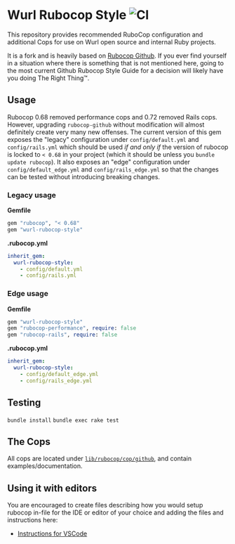 # Wurl Rubocop Style ![CI](https://github.com/openwurl/wurl-rubocop-style/workflows/CI/badge.svg?event=push)

This repository provides recommended RuboCop configuration and additional Cops for use on Wurl open source and internal Ruby projects.

It is a fork and is heavily based on [Rubocop Github](https://github.com/github/rubocop-github).
If you ever find yourself in a situation where there is something that is not mentioned here, going to the most current Github Rubocop Style Guide for a decision will likely have you doing The Right Thing&trade;.

## Usage

Rubocop 0.68 removed performance cops and 0.72 removed Rails cops. However, upgrading `rubocop-github` without modification will almost definitely create very many new offenses. The current version of this gem exposes the "legacy" configuration under `config/default.yml` and `config/rails.yml` which should be used *if and only if* the version of rubocop is locked to `< 0.68` in your project (which it should be unless you `bundle update rubocop`). It also exposes an "edge" configuration under `config/default_edge.yml` and `config/rails_edge.yml` so that the changes can be tested without introducing breaking changes.

### Legacy usage

**Gemfile**

``` ruby
gem "rubocop", "< 0.68"
gem "wurl-rubocop-style"
```

**.rubocop.yml**

``` yaml
inherit_gem:
  wurl-rubocop-style:
    - config/default.yml
    - config/rails.yml
```

### Edge usage

**Gemfile**

``` ruby
gem "wurl-rubocop-style"
gem "rubocop-performance", require: false
gem "rubocop-rails", require: false
```

**.rubocop.yml**

``` yaml
inherit_gem:
  wurl-rubocop-style:
    - config/default_edge.yml
    - config/rails_edge.yml
```

## Testing

`bundle install`
`bundle exec rake test`

## The Cops

All cops are located under [`lib/rubocop/cop/github`](lib/rubocop/cop/github), and contain examples/documentation.

## Using it with editors

You are encouraged to create files describing how you would setup rubocop in-file for the IDE or editor of your choice and adding the files and instructions here:

* [Instructions for VSCode](README.vscode.md)
